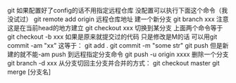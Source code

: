git 如果配置好了config的话不用指定远程仓库
没配置可以执行下面这个命令（我没试过）
git remote add origin 远程仓库地址
建一个新分支 git branch xxx    注意这是在当前head的地方建立
git checkout xxx 切换到某分支
上面两个命令等于 git checkout -b xxx
如果是原来就提交过的代码 只是修改是M的话 可以用git commit -am "xx"
这等于：
git add .
git commit -m "some str"
git push
但是新建的就不能-am
push 到远程指定分支命令
git push -u origin xxxx
删除一个分支git branch -d xxx
从分支切回主分支并合并的方式：
git checkout master
git merge [分支名]